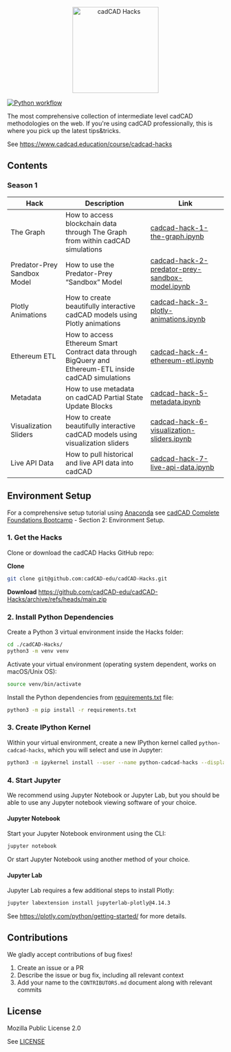 <p align="center">
  <img alt="cadCAD Hacks" src="https://github.com/cadCAD-edu/cadCAD-Hacks/blob/main/media/logos/hacks-logo.png" width="200px" />
</p>

[![Python workflow](https://github.com/cadCAD-edu/cadCAD-Hacks/actions/workflows/python.yml/badge.svg)](https://github.com/cadCAD-edu/cadCAD-Hacks/actions/workflows/python.yml)

The most comprehensive collection of intermediate level cadCAD methodologies on the web. If you're using cadCAD professionally, this is where you pick up the latest tips&amp;tricks.

See https://www.cadcad.education/course/cadcad-hacks

## Contents

### Season 1

| Hack      | Description | Link |
| ----------- | ----------- | --- |
| The Graph      | How to access blockchain data through The Graph from within cadCAD simulations | [cadcad-hack-1-the-graph.ipynb](season-1/cadcad-hack-1-the-graph.ipynb) |
| Predator-Prey Sandbox Model   | How to use the Predator-Prey “Sandbox” Model | [cadcad-hack-2-predator-prey-sandbox-model.ipynb](season-1/cadcad-hack-2-predator-prey-sandbox-model.ipynb) |
| Plotly Animations   | How to create beautifully interactive cadCAD models using Plotly animations | [cadcad-hack-3-plotly-animations.ipynb](season-1/cadcad-hack-3-plotly-animations.ipynb) |
| Ethereum ETL | How to access Ethereum Smart Contract data through BigQuery and Ethereum-ETL inside cadCAD simulations | [cadcad-hack-4-ethereum-etl.ipynb](season-1/cadcad-hack-4-ethereum-etl/cadcad-hack-4-ethereum-etl.ipynb) |
| Metadata | How to use metadata on cadCAD Partial State Update Blocks | [cadcad-hack-5-metadata.ipynb](season-1/cadcad-hack-5-metadata.ipynb) | 
| Visualization Sliders | How to create beautifully interactive cadCAD models using visualization sliders | [cadcad-hack-6-visualization-sliders.ipynb](season-1/cadcad-hack-5-visualization-sliders.ipynb) | 
| Live API Data | How to pull historical and live API data into cadCAD | [cadcad-hack-7-live-api-data.ipynb](season-1/cadcad-hack-7-live-api-data.ipynb) | 

## Environment Setup

For a comprehensive setup tutorial using [Anaconda](https://anaconda.com) see [cadCAD Complete Foundations Bootcamp](https://www.cadcad.education/course/bootcamp) - Section 2: Environment Setup.

### 1. Get the Hacks

Clone or download the cadCAD Hacks GitHub repo:

**Clone**
```bash
git clone git@github.com:cadCAD-edu/cadCAD-Hacks.git
```

**Download**
https://github.com/cadCAD-edu/cadCAD-Hacks/archive/refs/heads/main.zip

### 2. Install Python Dependencies

Create a Python 3 virtual environment inside the Hacks folder:
```bash
cd ./cadCAD-Hacks/
python3 -m venv venv
```

Activate your virtual environment (operating system dependent, works on macOS/Unix OS):
```bash
source venv/bin/activate
```

Install the Python dependencies from [requirements.txt](requirements.txt) file:
```bash
python3 -m pip install -r requirements.txt
```

### 3. Create IPython Kernel 

Within your virtual environment, create a new IPython kernel called `python-cadcad-hacks`, which you will select and use in Jupyter:
```bash
python3 -m ipykernel install --user --name python-cadcad-hacks --display-name "Python (cadCAD Hacks)"
```

### 4. Start Jupyter

We recommend using Jupyter Notebook or Jupyter Lab, but you should be able to use any Jupyter notebook viewing software of your choice.

#### Jupyter Notebook

Start your Jupyter Notebook environment using the CLI:
```bash
jupyter notebook
```

Or start Jupyter Notebook using another method of your choice.

#### Jupyter Lab

Jupyter Lab requires a few additional steps to install Plotly:
```bash
jupyter labextension install jupyterlab-plotly@4.14.3
```

See https://plotly.com/python/getting-started/ for more details.

## Contributions

We gladly accept contributions of bug fixes!

1. Create an issue or a PR
2. Describe the issue or bug fix, including all relevant context
3. Add your name to the `CONTRIBUTORS.md` document along with relevant commits

## License

Mozilla Public License 2.0

See [LICENSE](LICENSE)
